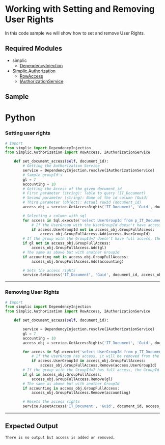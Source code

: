 # Working with Setting and Removing User Rights

In this code sample we will show how to set and remove User Rights. 

## Required Modules

- simplic
  - [DependencyInjection](xref:PythonAPI.DependenyInjection)
- [Simplic.Authorization](xref:Simplic.Authorization)
  - [RowAccess](xref:Simplic.Authorization.RowAccess)
  - [IAuthorizationService](xref:Simplic.Authorization.IAuthorizationService)

## Sample


# Python

### Setting user rights
```python
# Import
from simplic import DependencyInjection
from Simplic.Authorization import RowAccess, IAuthorizationService

	def set_document_access(self, document_id):
        # Getting the Authorization Service
		service = DependencyInjection.resolve(IAuthorizationService)
		# Sample groupId's
        gl = 7
		accounting = 10
        # Getting the Access of the given document_id
        # First parameter (string): Table to query (IT_Document)
		# Second parameter (string): Name of the id column (Guid)
		# Third parameter (object): Actual rowId (document_id)
		access_obj = service.GetAccessRights('IT_Document', 'Guid', document_id)

        # Selecting a column with sql
		for access in Sql.execute('select UserGroupId from p_IT_Document_Workflow WHERE DocumentId = ? and UserGroupId != 0', 'Default', [document_id]):
            # If the UserGroup with the UserGroupId doesn't have access, the UserGroup will be added to the group with full access
			if access.UserGroupId not in access_obj.GroupFullAccess:
				access_obj.GroupFullAccess.Add(access.UserGroupId)
        # If the group with the GroupId=7 doesn't have full access, the GroupId will be added to the full access group and now the gl-group has full access, too
		if gl not in access_obj.GroupFullAccess:
			access_obj.GroupFullAccess.Add(gl)
		# The same as above but with another GroupId	
		if accounting not in access_obj.GroupFullAccess:
			access_obj.GroupFullAccess.Add(accounting)

		# Sets the access rights
		service.SetAccess('IT_Document', 'Guid', document_id, access_obj)
```
***
### Removing User Rights
```python
# Import
from simplic import DependencyInjection
from Simplic.Authorization import RowAccess, IAuthorizationService

	def set_document_access(self, document_id):

		service = DependencyInjection.resolve(IAuthorizationService)
        gl = 7
		accounting = 10
		access_obj = service.GetAccessRights('IT_Document', 'Guid', document_id)

       	for access in Sql.execute('select UserGroupId from p_IT_Document_Workflow WHERE DocumentId = ? and UserGroupId != 0', 'Default', [document_id]):
            # If the UserGroup has access, it will be removed from the Group with full access
			if access.UserGroupId in access_obj.GroupFullAccess:
				access_obj.GroupFullAccess.Remove(access.UserGroupId)
        # If the group with the GroupId=7 has full access, the GroupId will be removed from the full access group and now the gl-group doesn't have full access anymore
		if gl in access_obj.GroupFullAccess:
			access_obj.GroupFullAccess.Remove(gl)
		# The same as above but with another GroupId	
		if accounting in access_obj.GroupFullAccess:
			access_obj.GroupFullAccess.Remove(accounting)

		# Resets the access rights
		service.ResetAccess('IT_Document', 'Guid', document_id, access_obj)
```
***
## Expected Output
```
There is no output but access is added or removed. 
```